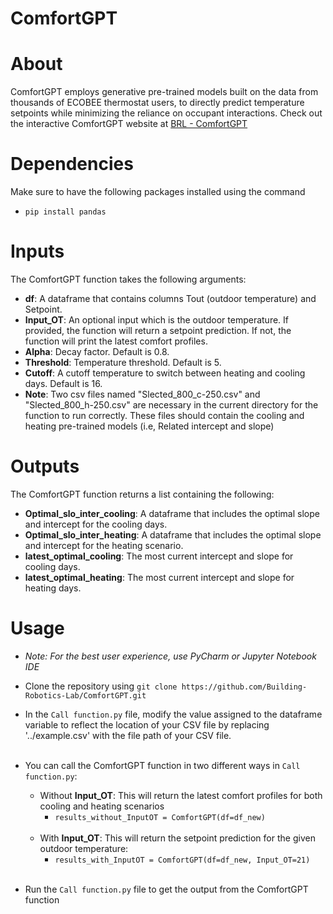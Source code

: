 # ComfortGPT

# About
ComfortGPT employs generative pre-trained models built on the data from thousands of ECOBEE thermostat users, to directly predict temperature setpoints while minimizing the reliance on occupant interactions.
Check out the interactive ComfortGPT website at [BRL - ComfortGPT](https://building-robotics-lab.github.io/brlab/#/comfortgpt)

# Dependencies
Make sure to have the following packages installed using the command
- `pip install pandas`

# Inputs
The ComfortGPT function takes the following arguments:
- **df**: A dataframe that contains columns Tout (outdoor temperature) and Setpoint.
- **Input_OT**: An optional input which is the outdoor temperature. If provided, the function will return a setpoint prediction. If not, the function will print the latest comfort profiles.
- **Alpha**: Decay factor. Default is 0.8.
- **Threshold**: Temperature threshold. Default is 5.
- **Cutoff**: A cutoff temperature to switch between heating and cooling days. Default is 16.
- **Note**: Two csv files named "Slected_800_c-250.csv" and "Slected_800_h-250.csv" are necessary in the current directory for the function to run correctly. These files should contain the cooling and heating pre-trained models (i.e, Related intercept and slope)

# Outputs
The ComfortGPT function returns a list containing the following:
- **Optimal_slo_inter_cooling**: A dataframe that includes the optimal slope and intercept for the cooling days.
- **Optimal_slo_inter_heating**: A dataframe that includes the optimal slope and intercept for the heating scenario.
- **latest_optimal_cooling**: The most current intercept and slope for cooling days.
- **latest_optimal_heating**: The most current intercept and slope for heating days.

# Usage
- *Note: For the best user experience, use PyCharm or Jupyter Notebook IDE*
- Clone the repository using `git clone https://github.com/Building-Robotics-Lab/ComfortGPT.git`
- In the `Call function.py` file, modify the value assigned to the dataframe variable to reflect the location of your CSV file by replacing '../example.csv' with the file path of your CSV file. <br /><br />

- You can call the ComfortGPT function in two different ways in `Call function.py`:
  - Without **Input_OT**: This will return the latest comfort profiles for both cooling and heating scenarios
    - `results_without_InputOT = ComfortGPT(df=df_new)` <br /><br />
  - With **Input_OT**: This will return the setpoint prediction for the given outdoor temperature:
    - `results_with_InputOT = ComfortGPT(df=df_new, Input_OT=21)`
<br /><br />
- Run the `Call function.py` file to get the output from the ComfortGPT function
